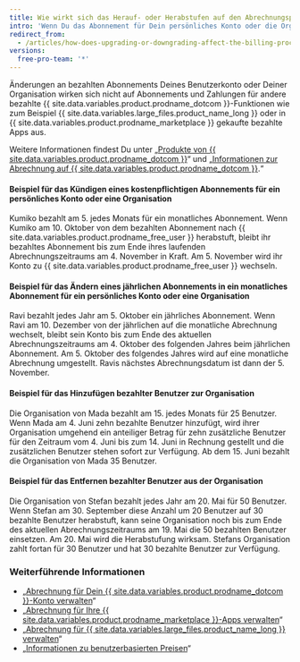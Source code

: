 ```yaml
---
title: Wie wirkt sich das Herauf- oder Herabstufen auf den Abrechnungsprozess aus?
intro: 'Wenn Du das Abonnement für Dein persönliches Konto oder die Organisation heraufstufst, werden die Änderungen unmittelbar gültig. Wenn Du Dein Abonnement herabstufst, werden die Änderungen zum Ende Deines aktuellen Abrechnungszeitraums wirksam.'
redirect_from:
  - /articles/how-does-upgrading-or-downgrading-affect-the-billing-process
versions:
  free-pro-team: '*'
---
```


Änderungen an bezahlten Abonnements Deines Benutzerkonto oder Deiner Organisation wirken sich nicht auf Abonnements und Zahlungen für andere bezahlte {{ site.data.variables.product.prodname_dotcom }}-Funktionen wie zum Beispiel {{ site.data.variables.large_files.product_name_long }} oder in {{ site.data.variables.product.prodname_marketplace }} gekaufte bezahlte Apps aus.

Weitere Informationen findest Du unter „[Produkte von {{ site.data.variables.product.prodname_dotcom }}](/articles/github-s-products)“ und „[Informationen zur Abrechnung auf {{ site.data.variables.product.prodname_dotcom }}](/articles/about-billing-on-github).“

#### Beispiel für das Kündigen eines kostenpflichtigen Abonnements für ein persönliches Konto oder eine Organisation

Kumiko bezahlt am 5. jedes Monats für ein monatliches Abonnement. Wenn Kumiko am 10. Oktober von dem bezahlten Abonnement nach {{ site.data.variables.product.prodname_free_user }} herabstuft, bleibt ihr bezahltes Abonnement bis zum Ende ihres laufenden Abrechnungszeitraums am 4. November in Kraft. Am 5. November wird ihr Konto zu {{ site.data.variables.product.prodname_free_user }} wechseln.

#### Beispiel für das Ändern eines jährlichen Abonnements in ein monatliches Abonnement für ein persönliches Konto oder eine Organisation

Ravi bezahlt jedes Jahr am 5. Oktober ein jährliches Abonnement. Wenn Ravi am 10. Dezember von der jährlichen auf die monatliche Abrechnung wechselt, bleibt sein Konto bis zum Ende des aktuellen Abrechnungszeitraums am 4. Oktober des folgenden Jahres beim jährlichen Abonnement. Am 5. Oktober des folgendes Jahres wird auf eine monatliche Abrechnung umgestellt. Ravis nächstes Abrechnungsdatum ist dann der 5. November.

#### Beispiel für das Hinzufügen bezahlter Benutzer zur Organisation

Die Organisation von Mada bezahlt am 15. jedes Monats für 25 Benutzer. Wenn Mada am 4. Juni zehn bezahlte Benutzer hinzufügt, wird ihrer Organisation umgehend ein anteiliger Betrag für zehn zusätzliche Benutzer für den Zeitraum vom 4. Juni bis zum 14. Juni in Rechnung gestellt und die zusätzlichen Benutzer stehen sofort zur Verfügung. Ab dem 15. Juni bezahlt die Organisation von Mada 35 Benutzer.

#### Beispiel für das Entfernen bezahlter Benutzer aus der Organisation

Die Organisation von Stefan bezahlt jedes Jahr am 20. Mai für 50 Benutzer. Wenn Stefan am 30. September diese Anzahl um 20 Benutzer auf 30 bezahlte Benutzer herabstuft, kann seine Organisation noch bis zum Ende des aktuellen Abrechnungszeitraums am 19. Mai die 50 bezahlten Benutzer einsetzen. Am 20. Mai wird die Herabstufung wirksam. Stefans Organisation zahlt fortan für 30 Benutzer und hat 30 bezahlte Benutzer zur Verfügung.

### Weiterführende Informationen

- „[Abrechnung für Dein {{ site.data.variables.product.prodname_dotcom }}-Konto verwalten](/articles/managing-billing-for-your-github-account)“
- „[Abrechnung für Ihre {{ site.data.variables.product.prodname_marketplace }}-Apps verwalten](/articles/managing-billing-for-github-marketplace-apps)“
- „[Abrechnung für {{ site.data.variables.large_files.product_name_long }} verwalten](/articles/managing-billing-for-git-large-file-storage)“
- „[Informationen zu benutzerbasierten Preisen](/articles/about-per-user-pricing)“
